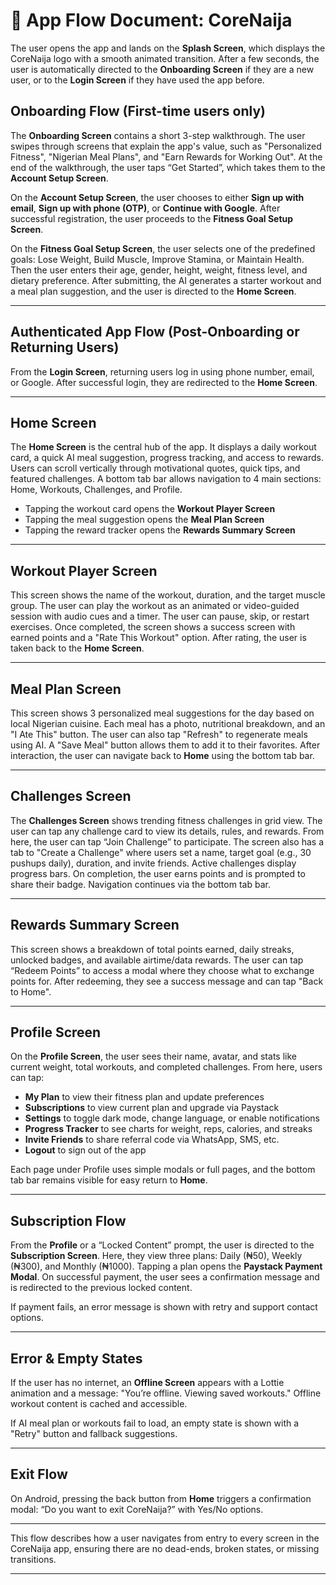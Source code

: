 # 📲 App Flow Document: CoreNaija

The user opens the app and lands on the **Splash Screen**, which displays the CoreNaija logo with a smooth animated transition. After a few seconds, the user is automatically directed to the **Onboarding Screen** if they are a new user, or to the **Login Screen** if they have used the app before.

## Onboarding Flow (First-time users only)

The **Onboarding Screen** contains a short 3-step walkthrough. The user swipes through screens that explain the app's value, such as "Personalized Fitness", "Nigerian Meal Plans", and "Earn Rewards for Working Out". At the end of the walkthrough, the user taps “Get Started”, which takes them to the **Account Setup Screen**.

On the **Account Setup Screen**, the user chooses to either **Sign up with email**, **Sign up with phone (OTP)**, or **Continue with Google**. After successful registration, the user proceeds to the **Fitness Goal Setup Screen**.

On the **Fitness Goal Setup Screen**, the user selects one of the predefined goals: Lose Weight, Build Muscle, Improve Stamina, or Maintain Health. Then the user enters their age, gender, height, weight, fitness level, and dietary preference. After submitting, the AI generates a starter workout and a meal plan suggestion, and the user is directed to the **Home Screen**.

---

## Authenticated App Flow (Post-Onboarding or Returning Users)

From the **Login Screen**, returning users log in using phone number, email, or Google. After successful login, they are redirected to the **Home Screen**.

---

## Home Screen

The **Home Screen** is the central hub of the app. It displays a daily workout card, a quick AI meal suggestion, progress tracking, and access to rewards. Users can scroll vertically through motivational quotes, quick tips, and featured challenges. A bottom tab bar allows navigation to 4 main sections: Home, Workouts, Challenges, and Profile.

- Tapping the workout card opens the **Workout Player Screen**  
- Tapping the meal suggestion opens the **Meal Plan Screen**  
- Tapping the reward tracker opens the **Rewards Summary Screen**

---

## Workout Player Screen

This screen shows the name of the workout, duration, and the target muscle group. The user can play the workout as an animated or video-guided session with audio cues and a timer. The user can pause, skip, or restart exercises. Once completed, the screen shows a success screen with earned points and a "Rate This Workout" option. After rating, the user is taken back to the **Home Screen**.

---

## Meal Plan Screen

This screen shows 3 personalized meal suggestions for the day based on local Nigerian cuisine. Each meal has a photo, nutritional breakdown, and an "I Ate This" button. The user can also tap "Refresh" to regenerate meals using AI. A "Save Meal" button allows them to add it to their favorites. After interaction, the user can navigate back to **Home** using the bottom tab bar.

---

## Challenges Screen

The **Challenges Screen** shows trending fitness challenges in grid view. The user can tap any challenge card to view its details, rules, and rewards. From here, the user can tap “Join Challenge” to participate. The screen also has a tab to "Create a Challenge" where users set a name, target goal (e.g., 30 pushups daily), duration, and invite friends. Active challenges display progress bars. On completion, the user earns points and is prompted to share their badge. Navigation continues via the bottom tab bar.

---

## Rewards Summary Screen

This screen shows a breakdown of total points earned, daily streaks, unlocked badges, and available airtime/data rewards. The user can tap “Redeem Points” to access a modal where they choose what to exchange points for. After redeeming, they see a success message and can tap "Back to Home".

---

## Profile Screen

On the **Profile Screen**, the user sees their name, avatar, and stats like current weight, total workouts, and completed challenges. From here, users can tap:

- **My Plan** to view their fitness plan and update preferences  
- **Subscriptions** to view current plan and upgrade via Paystack  
- **Settings** to toggle dark mode, change language, or enable notifications  
- **Progress Tracker** to see charts for weight, reps, calories, and streaks  
- **Invite Friends** to share referral code via WhatsApp, SMS, etc.  
- **Logout** to sign out of the app  

Each page under Profile uses simple modals or full pages, and the bottom tab bar remains visible for easy return to **Home**.

---

## Subscription Flow

From the **Profile** or a “Locked Content” prompt, the user is directed to the **Subscription Screen**. Here, they view three plans: Daily (₦50), Weekly (₦300), and Monthly (₦1000). Tapping a plan opens the **Paystack Payment Modal**. On successful payment, the user sees a confirmation message and is redirected to the previous locked content.

If payment fails, an error message is shown with retry and support contact options.

---

## Error & Empty States

If the user has no internet, an **Offline Screen** appears with a Lottie animation and a message: "You’re offline. Viewing saved workouts." Offline workout content is cached and accessible.

If AI meal plan or workouts fail to load, an empty state is shown with a "Retry" button and fallback suggestions.

---

## Exit Flow

On Android, pressing the back button from **Home** triggers a confirmation modal: “Do you want to exit CoreNaija?” with Yes/No options.

---

This flow describes how a user navigates from entry to every screen in the CoreNaija app, ensuring there are no dead-ends, broken states, or missing transitions.

---
